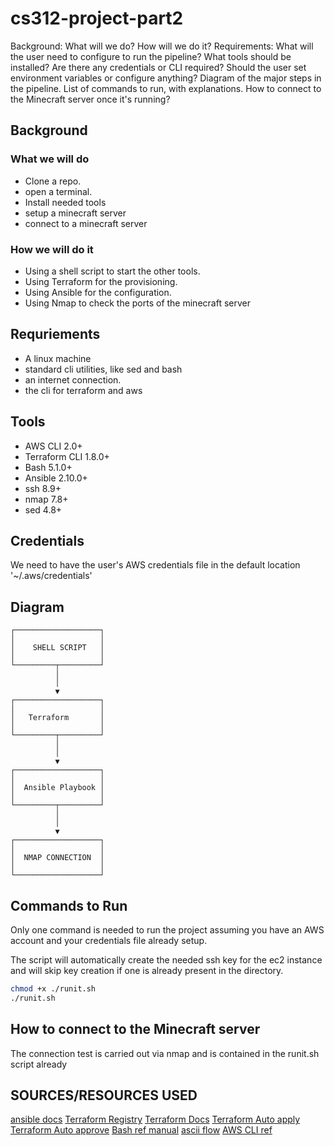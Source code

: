 # cs312-project-part2


Background: What will we do? How will we do it? 
Requirements:
What will the user need to configure to run the pipeline?
What tools should be installed?
Are there any credentials or CLI required?
Should the user set environment variables or configure anything?
Diagram of the major steps in the pipeline. 
List of commands to run, with explanations.
How to connect to the Minecraft server once it's running?


## Background

### What we will do

* Clone a repo.
* open a terminal.
* Install needed tools
* setup a minecraft server
* connect to a minecraft server


### How we will do it

* Using a shell script to start the other tools.
* Using Terraform for the provisioning.
* Using Ansible for the configuration.
* Using Nmap to check the ports of the minecraft server


## Requriements

- A linux machine
- standard cli utilities, like sed and bash
- an internet connection.
- the cli for terraform and aws

## Tools

* AWS CLI 2.0+
* Terraform CLI 1.8.0+
* Bash 5.1.0+
* Ansible 2.10.0+
* ssh 8.9+
* nmap 7.8+
* sed 4.8+

## Credentials

We need to have the user's AWS credentials file in the default
location '~/.aws/credentials'


## Diagram

```
┌───────────────────┐
│                   │
│    SHELL SCRIPT   │
│                   │
└─────────┬─────────┘
          │          
          │          
          ▼          
┌───────────────────┐
│                   │
│   Terraform       │
│                   │
└─────────┬─────────┘
          │          
          │          
          ▼          
┌───────────────────┐
│                   │
│  Ansible Playbook │
│                   │
└─────────┬─────────┘
          │          
          │          
          ▼          
┌───────────────────┐
│                   │
│  NMAP CONNECTION  │
│                   │
└───────────────────┘
```


## Commands to Run

Only one command is needed to run the project assuming you have an AWS account
and your credentials file already setup.

The script will automatically create the needed ssh key for the ec2 instance
and will skip key creation if one is already present in the directory.

```sh
chmod +x ./runit.sh
./runit.sh
```


## How to connect to the Minecraft server

The connection test is carried out via nmap and is contained in the
runit.sh script already


## SOURCES/RESOURCES USED

[ansible docs](https://docs.ansible.com/)
[Terraform Registry](https://registry.terraform.io/providers/hashicorp/aws/latest/docs)
[Terraform Docs](https://terraform-docs.io/user-guide/introduction/)
[Terraform Auto apply](https://www.educative.io/answers/how-to-use--auto-approve-flag-with-terraform-apply)
[Terraform Auto approve](https://developer.hashicorp.com/terraform/cli/commands/apply)
[Bash ref manual](https://www.gnu.org/software/bash/manual/bash.html)
[ascii flow](https://asciiflow.com/#/)
[AWS CLI ref](https://docs.aws.amazon.com/cli/latest/reference/#available-services)


